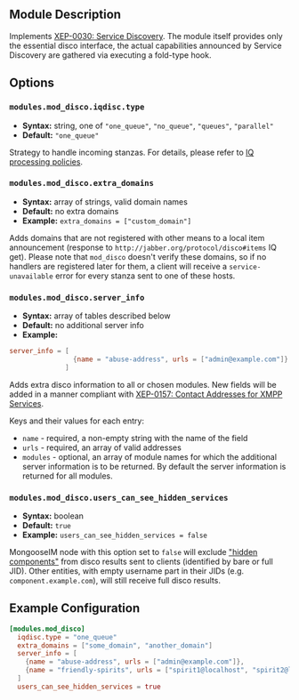 ## Module Description

Implements [XEP-0030: Service Discovery](http://xmpp.org/extensions/xep-0030.html). The module itself provides only the essential disco interface, the actual capabilities announced by Service Discovery are gathered via executing a fold-type hook.

## Options
### `modules.mod_disco.iqdisc.type`
* **Syntax:** string, one of `"one_queue"`, `"no_queue"`, `"queues"`, `"parallel"`
* **Default:** `"one_queue"`

Strategy to handle incoming stanzas. For details, please refer to
[IQ processing policies](../configuration/Modules.md#iq-processing-policies).

### `modules.mod_disco.extra_domains`
* **Syntax:** array of strings, valid domain names
* **Default:** no extra domains
* **Example:** `extra_domains = ["custom_domain"]`

Adds domains that are not registered with other means to a local item announcement (response to `http://jabber.org/protocol/disco#items` IQ get).
Please note that `mod_disco` doesn't verify these domains, so if no handlers are registered later for them, a client will receive a `service-unavailable` error for every stanza sent to one of these hosts.

### `modules.mod_disco.server_info`
* **Syntax:** array of tables described below
* **Default:** no additional server info
* **Example:**
```toml
server_info = [
                {name = "abuse-address", urls = ["admin@example.com"]}
              ]
```
Adds extra disco information to all or chosen modules.
New fields will be added in a manner compliant with [XEP-0157: Contact Addresses for XMPP Services](https://xmpp.org/extensions/xep-0157.html).

Keys and their values for each entry:

* `name` - required, a non-empty string with the name of the field
* `urls` - required, an array of valid addresses
* `modules` - optional, an array of module names for which the additional server information is to be returned. By default the server information is returned for all modules.

### `modules.mod_disco.users_can_see_hidden_services`
* **Syntax:** boolean
* **Default:** `true`
* **Example:** `users_can_see_hidden_services = false`

MongooseIM node with this option set to `false` will exclude ["hidden components"](../configuration/listen.md#listenservicehidden_components)
from disco results sent to clients (identified by bare or full JID).
Other entities, with empty username part in their JIDs (e.g. `component.example.com`),
will still receive full disco results.

## Example Configuration
```toml
[modules.mod_disco]
  iqdisc.type = "one_queue"
  extra_domains = ["some_domain", "another_domain"]
  server_info = [
    {name = "abuse-address", urls = ["admin@example.com"]},
    {name = "friendly-spirits", urls = ["spirit1@localhost", "spirit2@localhost"], modules = ["mod_muc", "mod_disco"]}
  ]
  users_can_see_hidden_services = true
```
